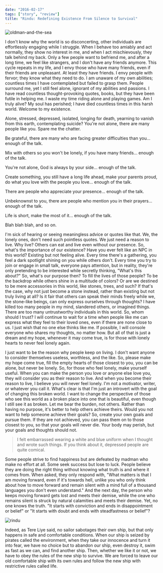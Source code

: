 ```yaml
---
date: "2016-02-17"
tags: ["story", "review"]
title: "Rindu: Redefining Existence From Silence to Survival"
---
```


![oldman-and-the-sea](https://catatankemalasan.files.wordpress.com/2023/07/oldman-and-the-sea.jpg)

I don't know why the world is so disconcerting, other individuals are effortlessly engaging while I struggle. When I behave too amiably and act normally, they show no interest in me, and when I act mischievously, they talk behind my back. Only a few people want to befriend me, and after a long time, we feel like strangers, and I don't have any friends anymore. This cycle repeats in my life, and I envy those who have many friends, even if their friends are unpleasant. At least they have friends. I envy people with fervor; they know what they need to do. I am unaware of my own abilities; countless times I have contemplated but failed to grasp them. People surround me, yet I still feel alone, ignorant of my abilities and passions. I have read countless thought-provoking quotes, books, but they have been futile in helping me. I waste my time riding alone and playing games. Am I truly alive? My soul has perished; I have died countless times in this harsh world. Welcome to my existence.

Alone, stressed, depressed, isolated, longing for death, yearning to vanish from this earth, contemplating suicide? You're not alone, there are many people like you. Spare me the chatter.

Be grateful, there are many who are facing greater difficulties than you... enough of the talk.

Mix with others so you won't be lonely, if you have many friends... enough of the talk.

You're not alone, God is always by your side... enough of the talk.

Create something, you still have a long life ahead, make your parents proud, do what you love with the people you love... enough of the talk.

There are people who appreciate your presence... enough of the talk.

Unbeknownst to you, there are people who mention you in their prayers... enough of the talk.

Life is short, make the most of it... enough of the talk.

Blah blah blah, and so on.

I'm sick of hearing or seeing meaningless advice or quotes like that. We, the lonely ones, don't need such pointless quotes. We just need a reason to live. Why live? Others can eat and live even without our presence. So, what's the importance of our existence? Have you ever felt like an NPC in this world? Existing but not feeling alive. Every time there's a gathering, you feel a dark spotlight shining on you while others don't. Every time you try to join or engage in small talk, everyone pays attention, but in reality, they're only pretending to be interested while secretly thinking, "What's this about?" So, what's our purpose then? To fill the lives of those people? To be the backdrop while others shine in a multitude of colors? Or are we destined to be mere accessories in this world, like stones, trees, and such? If that's the case, why not just become a stone instead, rather than existing but not truly living at all? Is it fair that others can speak their minds freely while we, the stone-like beings, can only express ourselves through thoughts? I have killed too many people in my mind, slandered others, or imagined things. There are too many untrustworthy individuals in this world. So, whom should I trust? I will continue to wait for a time when people like me can express what they feel to their loved ones, even if there are none close to us. I just wish that no one else thinks like me. If possible, I will console everyone who shares my thoughts, no matter how. But all of that is just a dream and my hope, whenever it may come true, is for those with lonely hearts to never feel lonely again. 

I just want to be the reason why people keep on living. I don't want anyone to consider themselves useless, worthless, and the like. So, please make my hope come true, fill the empty hearts of those closest to you, you can be alone, but never be lonely. So, for those who feel lonely, make yourself useful. When you can make the person you love or anyone else love you, they will consider you as their reason to live. And when you become their reason to live, I believe you will never feel lonely. I'm not a motivator, writer, or whatever you call it. What's clear is that I'm just an introvert with the goal of changing this broken world. I want to change the perspective of those who see this world as a broken place into one that is beautiful, even though I still see it as broken. Let me bear the burden, not others. Rather than having no purpose, it's better to help others achieve theirs. Would you not want to help someone achieve their goals? So, create your own goals and pursue them. If they are not achieved, you can pass them on to those closest to you, so that your goals will never die. Your body may perish, but your goals and thoughts should not.

> I felt embarrassed wearing a white and blue uniform when I thought and wrote such things. If you think about it, depressed people are quite comical.

Some people strive to find happiness but are defeated by madman who make no effort at all. Some seek success but lose to luck. People believe they are doing the right thing without knowing what truth is and where it comes from. When asked, they only respond with, "What matters is that I am moving forward, even if it's towards hell, unlike you who only think about how to move forward and remain silent with a mind full of a thousand languages you don't even understand." And the next day, the person who keeps moving forward gets lost and meets their demise, while the one who remains silent is struck by natural calamities and meets their demise. Yet, no one knows the truth. "It starts with conviction and ends in disappointment or belief" or "It starts with doubt and ends with steadfastness or belief"?

![rindu](https://catatankemalasan.files.wordpress.com/2023/07/rindu.jpg)

Indeed, as Tere Liye said, no sailor sabotages their own ship, but that only happens in safe and comfortable conditions. When our ship is seized by pirates called the environment, when they take our innocence and turn it into fear, we have no choice but to abandon our ship, even destroy it, swim as fast as we can, and find another ship. Then, whether we like it or not, we have to obey the rules of the new ship to survive. We are forced to leave our old comfortable ship with its own rules and follow the new ship with restrictive rules called life.